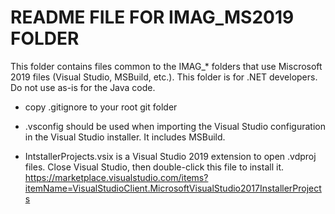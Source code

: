 # README FILE FOR IMAG_MS2019 FOLDER

This folder contains files common to the IMAG_* folders that use Miscrosoft 2019 files (Visual Studio, MSBuild, etc.).
This folder is for .NET developers. Do not use as-is for the Java code.

- copy .gitignore to your root git folder

- .vsconfig should be used when importing the Visual Studio configuration in the Visual Studio installer.  It includes MSBuild.

- IntstallerProjects.vsix is a Visual Studio 2019 extension to open .vdproj files.
  Close Visual Studio, then double-click this file to install it.
  https://marketplace.visualstudio.com/items?itemName=VisualStudioClient.MicrosoftVisualStudio2017InstallerProjects
